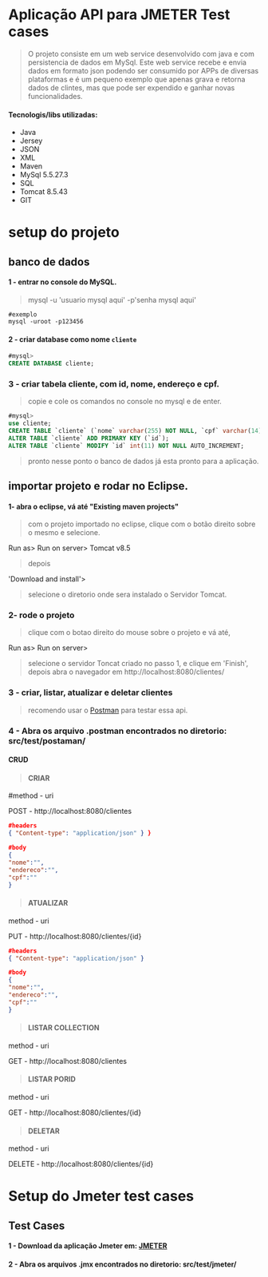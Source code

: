 # Aplicação API para JMETER Test cases
>O projeto consiste em um web service desenvolvido com java e com persistencia de dados em MySql. Este web service recebe e envia dados em formato json podendo ser consumido por APPs de diversas plataformas e é um pequeno exemplo que apenas grava e retorna dados de clintes, mas que pode ser expendido e ganhar novas funcionalidades.</p>

#### Tecnologis/libs utilizadas:
* Java
* Jersey
* JSON
* XML
* Maven 
* MySql 5.5.27.3
* SQL
* Tomcat 8.5.43
* GIT


# setup do projeto
## banco de dados
#### 1 - entrar no console do MySQL.
> mysql -u 'usuario mysql aqui' -p'senha mysql aqui'
```shell
#exemplo
mysql -uroot -p123456
```
#### 2 - criar database como nome ```cliente```
```sql
#mysql>
CREATE DATABASE cliente;
```
### 3 - criar tabela cliente, com id, nome, endereço e cpf.
>copie e cole os comandos no console no mysql e de enter.
```sql
#mysql>
use cliente;
CREATE TABLE `cliente` (`nome` varchar(255) NOT NULL, `cpf` varchar(14) NOT NULL, `endereco` varchar(255) NOT NULL,`id` int(11) NOT NULL) ENGINE=InnoDB DEFAULT CHARSET=latin1;
ALTER TABLE `cliente` ADD PRIMARY KEY (`id`);
ALTER TABLE `cliente` MODIFY `id` int(11) NOT NULL AUTO_INCREMENT;
```
>pronto nesse ponto o banco de dados já esta pronto para a aplicação.
## importar projeto e rodar no Eclipse.
#### 1- abra o eclipse, vá até "Existing maven projects"

>com o projeto importado no eclipse, clique com o botão direito sobre o mesmo e selecione.

 Run as> Run on server> Tomcat v8.5

>depois 

'Download and install'>

>selecione o diretorio onde sera instalado o Servidor Tomcat.

### 2- rode o projeto
>clique com o botao direito do mouse sobre o projeto e vá até,

Run as> Run on server>

>selecione o servidor Toncat criado no passo 1, e clique em 'Finish', depois abra o navegador em http://localhost:8080/clientes/

### 3 - criar, listar, atualizar e deletar clientes
>recomendo usar o [Postman](https://www.getpostman.com "postman") para testar essa api.
### 4 - Abra os arquivo .postman encontrados no diretorio: src/test/postaman/

#### CRUD

>#### CRIAR
#method -  uri

POST - http://localhost:8080/clientes
```json
#headers 
{ "Content-type": "application/json" } }

#body
{
"nome":"",
"endereco":"",
"cpf":""
}
```
>#### ATUALIZAR 
method -  uri


PUT -  http://localhost:8080/clientes/{id}
```json
#headers 
{ "Content-type": "application/json" }

#body
{
"nome":"",
"endereco":"",
"cpf":""
}
```

>#### LISTAR COLLECTION 
method -  uri

GET - http://localhost:8080/clientes

>#### LISTAR PORID 
method -  uri

GET - http://localhost:8080/clientes/{id}

>#### DELETAR
method -  uri

DELETE - http://localhost:8080/clientes/{id}

# Setup do Jmeter test cases
## Test Cases
#### 1 - Download da aplicação Jmeter em: [JMETER](https://jmeter.apache.org/download_jmeter.cgi "JMETER")
#### 2 - Abra os arquivos .jmx encontrados no diretorio: src/test/jmeter/